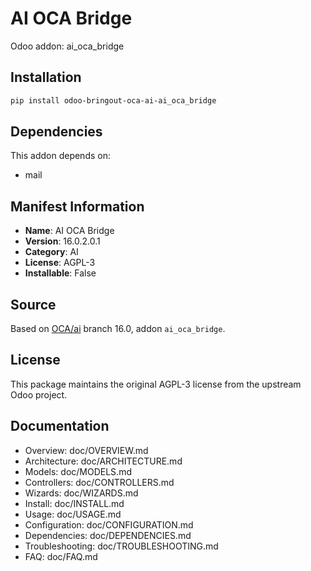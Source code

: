# AI OCA Bridge

Odoo addon: ai_oca_bridge

## Installation

```bash
pip install odoo-bringout-oca-ai-ai_oca_bridge
```

## Dependencies

This addon depends on:
- mail

## Manifest Information

- **Name**: AI OCA Bridge
- **Version**: 16.0.2.0.1
- **Category**: AI
- **License**: AGPL-3
- **Installable**: False

## Source

Based on [OCA/ai](https://github.com/OCA/ai) branch 16.0, addon `ai_oca_bridge`.

## License

This package maintains the original AGPL-3 license from the upstream Odoo project.

## Documentation

- Overview: doc/OVERVIEW.md
- Architecture: doc/ARCHITECTURE.md
- Models: doc/MODELS.md
- Controllers: doc/CONTROLLERS.md
- Wizards: doc/WIZARDS.md
- Install: doc/INSTALL.md
- Usage: doc/USAGE.md
- Configuration: doc/CONFIGURATION.md
- Dependencies: doc/DEPENDENCIES.md
- Troubleshooting: doc/TROUBLESHOOTING.md
- FAQ: doc/FAQ.md
